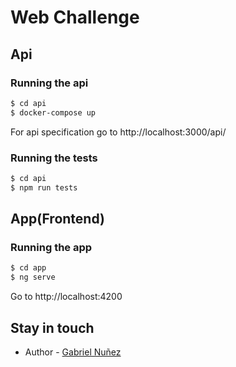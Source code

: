 # Web Challenge

## Api

### Running the api

```bash
$ cd api
$ docker-compose up
```
For api specification go to http://localhost:3000/api/

### Running the tests

```bash
$ cd api
$ npm run tests
```

## App(Frontend)

### Running the app

```bash
$ cd app
$ ng serve
```
Go to http://localhost:4200

## Stay in touch

- Author - [Gabriel Nuñez](https://gabrieluy.com)

